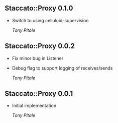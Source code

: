 ## Staccato::Proxy 0.1.0 ##

*   Switch to using celluloid-supervision

    *Tony Pitale*

## Staccato::Proxy 0.0.2 ##

*   Fix minor bug in Listener
*   Debug flag to support logging of receives/sends

    *Tony Pitale*

## Staccato::Proxy 0.0.1 ##

*   Initial implementation

    *Tony Pitale*
